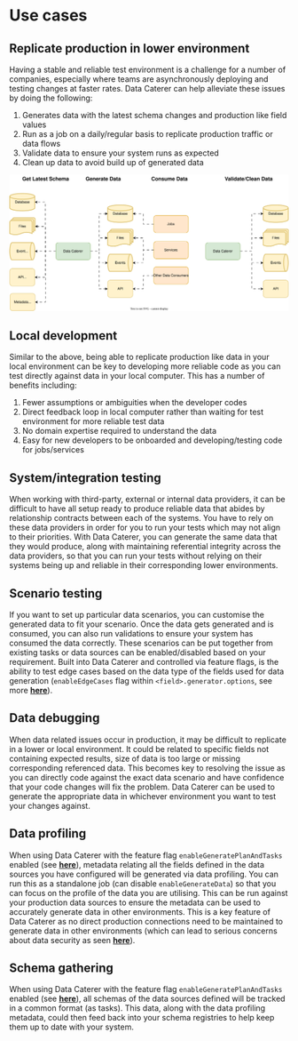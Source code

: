 # Use cases

## Replicate production in lower environment

Having a stable and reliable test environment is a challenge for a number of companies, especially where teams are
asynchronously deploying and testing changes at faster rates. Data Caterer can help alleviate these issues by doing
the following:

1. Generates data with the latest schema changes and production like field values
2. Run as a job on a daily/regular basis to replicate production traffic or data flows
3. Validate data to ensure your system runs as expected
4. Clean up data to avoid build up of generated data

![Replicate production flow](diagrams/use_case_replicate_production.svg "Get latest schemas, generate data, validate and clean data")

## Local development

Similar to the above, being able to replicate production like data in your local environment can be key to developing
more reliable code as you can test directly against data in your local computer. This has a number of benefits
including:

1. Fewer assumptions or ambiguities when the developer codes
2. Direct feedback loop in local computer rather than waiting for test environment for more reliable test data
3. No domain expertise required to understand the data
4. Easy for new developers to be onboarded and developing/testing code for jobs/services

## System/integration testing

When working with third-party, external or internal data providers, it can be difficult to have all setup ready to
produce reliable data that abides by relationship contracts between each of the systems. You have to rely on these data
providers in order for you to run your tests which may not align to their priorities. With Data Caterer, you can
generate the same data that they would produce, along with maintaining referential integrity across the data providers,
so that you can run your tests without relying on their systems being up and reliable in their corresponding
lower environments.

## Scenario testing

If you want to set up particular data scenarios, you can customise the generated data to fit your scenario. Once the
data gets generated and is consumed, you can also run validations to ensure your system has consumed the data correctly.
These scenarios can be put together from existing tasks or data sources can be enabled/disabled based on your
requirement. Built into Data Caterer and controlled via feature flags, is the ability to test edge cases based on the
data type of the fields used for data generation (`enableEdgeCases` flag within `<field>.generator.options`, see more
[**here**](setup/generator/data-generator.md)).

## Data debugging

When data related issues occur in production, it may be difficult to replicate in a lower or local environment. It could
be related to specific fields not containing expected results, size of data is too large or missing corresponding
referenced data. This becomes key to resolving the issue as you can directly code against the exact data scenario and
have confidence that your code changes will fix the problem. Data Caterer can be used to generate the appropriate data
in whichever environment you want to test your changes against.

## Data profiling

When using Data Caterer with the feature flag `enableGeneratePlanAndTasks` enabled
(see [**here**](setup/configuration.md)), metadata relating all the fields defined in the data sources you have
configured will be generated via data profiling. You can run this as a standalone job (can disable `enableGenerateData`) 
so that you can focus on the profile of the data you are utilising. This can be run against your production data sources 
to ensure the metadata can be used to accurately generate data in other environments. This is a key feature of Data 
Caterer as no direct production connections need to be maintained to generate data in other environments (which can 
lead to serious concerns about data security as seen [**here**](use-case/business-value.md)).

## Schema gathering

When using Data Caterer with the feature flag `enableGeneratePlanAndTasks` enabled
(see [**here**](setup/configuration.md)), all schemas of the data sources defined will be tracked in a common format (as
tasks). This data, along with the data profiling metadata, could then feed back into your schema registries to help keep
them up to date with your system.
